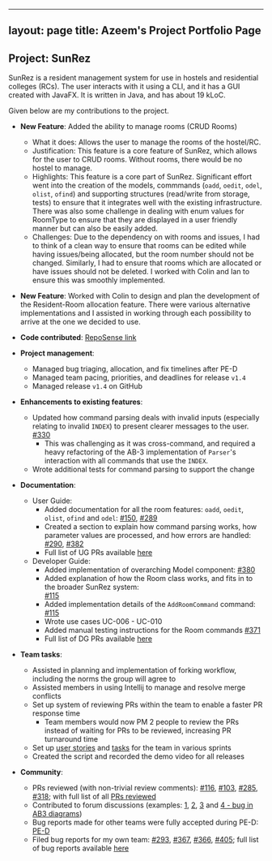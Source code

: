 
---
layout: page
title: Azeem's Project Portfolio Page
---

## Project: SunRez

SunRez is a resident management system for use in hostels and residential colleges (RCs). The user interacts with it
using a CLI, and it has a GUI created with JavaFX. It is written in Java, and has about 19 kLoC.

Given below are my contributions to the project.

* **New Feature**: Added the ability to manage rooms (CRUD Rooms)
  * What it does: Allows the user to manage the rooms of the hostel/RC.
  * Justification: This feature is a core feature of SunRez, which allows for the user to CRUD rooms. Without rooms, 
    there would be no hostel to manage. 
  * Highlights: This feature is a core part of SunRez. Significant effort went into the creation of the models, 
    commmands (`oadd`, `oedit`, `odel`, `olist`, `ofind`) and supporting structures (read/write from storage, tests) to 
    ensure that it integrates well with the existing infrastructure. There was also some challenge in dealing with enum 
    values for RoomType to ensure that they are displayed in a user friendly manner but can also be easily added.
  * Challenges: Due to the dependency on with rooms and issues, I had to think of a clean way to ensure that rooms
    can be edited while having issues/being allocated, but the room number should not be changed. Similarly, I had to 
    ensure that rooms which are allocated or have issues should not be deleted. I worked with Colin and Ian to ensure
    this was smoothly implemented.

* **New Feature**: Worked with Colin to design and plan the development of the Resident-Room allocation feature. There 
  were various alternative implementations and I assisted in working through each possibility to arrive at the one we
  decided to use.

* **Code contributed**: 
  [RepoSense link](https://nus-cs2103-ay2021s2.github.io/tp-dashboard/?search=&sort=groupTitle&sortWithin=title&timeframe=commit&mergegroup=&groupSelect=groupByRepos&breakdown=true&checkedFileTypes=docs~functional-code~test-code~other&since=2021-02-19&tabOpen=true&tabType=authorship&tabAuthor=DrWala&tabRepo=AY2021S2-CS2103-T14-1%2Ftp%5Bmaster%5D&authorshipIsMergeGroup=false&authorshipFileTypes=docs~functional-code~test-code&authorshipIsBinaryFileTypeChecked=false)

* **Project management**:
  * Managed bug triaging, allocation, and fix timelines after PE-D
  * Managed team pacing, priorities, and deadlines for release `v1.4` 
  * Managed release `v1.4` on GitHub

* **Enhancements to existing features**:
  * Updated how command parsing deals with invalid inputs (especially relating to invalid `INDEX`) to present clearer 
    messages to the user. [\#330](https://github.com/AY2021S2-CS2103-T14-1/tp/pull/330)
      * This was challenging as it was cross-command, and required a heavy refactoring of the AB-3 implementation
        of `Parser`'s interaction with all commands that use the `INDEX`.
  * Wrote additional tests for command parsing to support the change

* **Documentation**:
  * User Guide:
    * Added documentation for all the room features: `oadd`, `oedit`, `olist`, `ofind` and `odel`: 
      [\#150](https://github.com/AY2021S2-CS2103-T14-1/tp/pull/150), 
      [\#289](https://github.com/AY2021S2-CS2103-T14-1/tp/pull/289) 
    * Created a section to explain how command parsing works, how parameter values are processed, and how errors are 
      handled: 
      [\#290](https://github.com/AY2021S2-CS2103-T14-1/tp/pull/290), 
      [\#382](https://github.com/AY2021S2-CS2103-T14-1/tp/pull/382)
    * Full list of UG PRs available [here](https://github.com/AY2021S2-CS2103-T14-1/tp/pulls?q=is%3Apr+author%3Adrwala+ug)
  * Developer Guide:
    * Added implementation of overarching Model component: 
      [\#380](https://github.com/AY2021S2-CS2103-T14-1/tp/pull/380)
    * Added explanation of how the Room class works, and fits in to the broader SunRez system:  
      [\#115](https://github.com/AY2021S2-CS2103-T14-1/tp/pull/115)
    * Added implementation details of the `AddRoomCommand` command: 
      [\#115](https://github.com/AY2021S2-CS2103-T14-1/tp/pull/115)
    * Wrote use cases UC-006 - UC-010
    * Added manual testing instructions for the Room commands 
      [\#371](https://github.com/AY2021S2-CS2103-T14-1/tp/pull/371)
    * Full list of DG PRs available [here](https://github.com/AY2021S2-CS2103-T14-1/tp/pulls?q=is%3Apr+author%3Adrwala+dg)

* **Team tasks**:
  * Assisted in planning and implementation of forking workflow, including the norms the group will agree to
  * Assisted members in using Intellij to manage and resolve merge conflicts
  * Set up system of reviewing PRs within the team to enable a faster PR response time
    * Team members would now PM 2 people to review the PRs instead of waiting for PRs to be reviewed, increasing
      PR turnaround time
  * Set up [user stories](https://github.com/AY2021S2-CS2103-T14-1/tp/issues?q=is%3Aissue+author%3Adrwala+as+a) and 
    [tasks](https://github.com/AY2021S2-CS2103-T14-1/tp/issues?q=is%3Aissue+author%3Adrwala+implement) for the team 
    in various sprints
  * Created the script and recorded the demo video for all releases

* **Community**:
  * PRs reviewed (with non-trivial review comments): 
    [\#116](https://github.com/AY2021S2-CS2103-T14-1/tp/pull/116), 
    [\#103](https://github.com/AY2021S2-CS2103-T14-1/tp/pull/103), 
    [\#285](https://github.com/AY2021S2-CS2103-T14-1/tp/pull/285), 
    [\#318](https://github.com/AY2021S2-CS2103-T14-1/tp/pull/318); 
    with full list of all [PRs reviewed](https://github.com/AY2021S2-CS2103-T14-1/tp/pulls?q=is%3Apr+reviewed-by%3Adrwala)
  * Contributed to forum discussions (examples: 
    [1](https://github.com/nus-cs2103-AY2021S2/forum/issues/114), 
    [2](https://github.com/nus-cs2103-AY2021S2/forum/issues/242), 
    [3](https://github.com/nus-cs2103-AY2021S2/forum/issues/254) and
    [4 - bug in AB3 diagrams](https://github.com/nus-cs2103-AY2021S2/forum/issues/305))
  * Bug reports made for other teams were fully accepted during PE-D: [PE-D](https://github.com/DrWala/ped)
  * Filed bug reports for my own team:
    [\#293](https://github.com/AY2021S2-CS2103-T14-1/tp/pull/293),
    [\#367](https://github.com/AY2021S2-CS2103-T14-1/tp/pull/367),
    [\#366](https://github.com/AY2021S2-CS2103-T14-1/tp/pull/366),
    [\#405](https://github.com/AY2021S2-CS2103-T14-1/tp/pull/405);
    full list of bug reports available 
    [here](https://github.com/AY2021S2-CS2103-T14-1/tp/issues?q=is%3Aissue+author%3Adrwala+bug)
